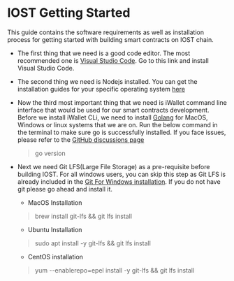 # IOST Getting Started

This guide contains the software requirements as well as installation process for getting started with building smart contracts on IOST chain.

- The first thing that we need is a good code editor. The most recommended one is [Visual Studio Code](https://code.visualstudio.com/). Go to this link and install Visual Studio Code.

- The second thing we need is Nodejs installed. You can get the installation guides for your specific operating system [here](https://nodejs.org/en/download/)
- Now the third most important thing that we need is iWallet command line interface that would be used for our smart contracts development. Before we install iWallet CLi, we need to install [Golang](https://go.dev/doc/install) for MacOS, Windows or linux systems that we are on. Run the below command in the terminal to make sure go is successfully installed. If you face issues, please refer to the [GitHub discussions page](https://github.com/mining-devs/IOST-developer-tut-series/discussions)
  > go version 

- Next we need Git LFS(Large File Storage) as a pre-requisite before building IOST. For all windows users, you can skip this step as Git LFS is already included in the [Git For Windows installation](https://git-scm.com/downloads). If you do not have git please go ahead and install it.
  - MacOS Installation
  
  > brew install git-lfs && git lfs install

  - Ubuntu Installation
  
  > sudo apt install -y git-lfs && git lfs install
  
  - CentOS installation
  
  > yum --enablerepo=epel install -y git-lfs && git lfs install
